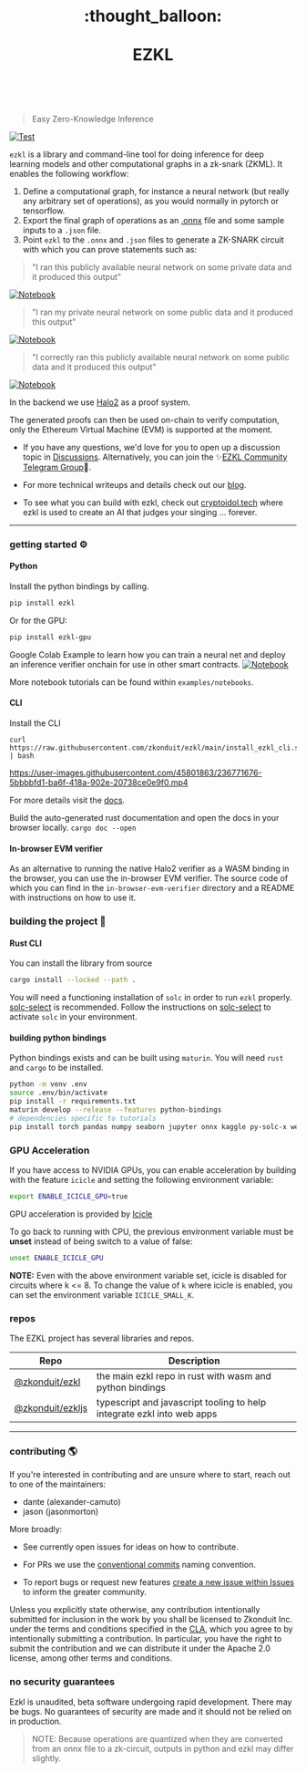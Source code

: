 <h1 align="center">
	<br>
	 :thought_balloon:
	<br>
	<br>
EZKL
	<br>
	<br>
	<br>
</h1>

> Easy Zero-Knowledge Inference

[![Test](https://github.com/zkonduit/ezkl/workflows/Rust/badge.svg)](https://github.com/zkonduit/ezkl/actions?query=workflow%3ARust)

`ezkl` is a library and command-line tool for doing inference for deep learning models and other computational graphs in a zk-snark (ZKML). It enables the following workflow:

1. Define a computational graph, for instance a neural network (but really any arbitrary set of operations), as you would normally in pytorch or tensorflow.
2. Export the final graph of operations as an [.onnx](https://onnx.ai/) file and some sample inputs to a `.json` file.
3. Point `ezkl` to the `.onnx` and `.json` files to generate a ZK-SNARK circuit with which you can prove statements such as:

> "I ran this publicly available neural network on some private data and it produced this output"

[![Notebook](https://colab.research.google.com/assets/colab-badge.svg)](https://colab.research.google.com/github/zkonduit/ezkl/blob/main/examples/notebooks/simple_demo_public_network_output.ipynb) 

> "I ran my private neural network on some public data and it produced this output"

[![Notebook](https://colab.research.google.com/assets/colab-badge.svg)](https://colab.research.google.com/github/zkonduit/ezkl/blob/main/examples/notebooks/simple_demo_public_input_output.ipynb) 

> "I correctly ran this publicly available neural network on some public data and it produced this output"

[![Notebook](https://colab.research.google.com/assets/colab-badge.svg)](https://colab.research.google.com/github/zkonduit/ezkl/blob/main/examples/notebooks/simple_demo_all_public.ipynb) 

In the backend we use [Halo2](https://github.com/privacy-scaling-explorations/halo2) as a proof system.

The generated proofs can then be used on-chain to verify computation, only the Ethereum Virtual Machine (EVM) is supported at the moment.

- If you have any questions, we'd love for you to open up a discussion topic in [Discussions](https://github.com/zkonduit/ezkl/discussions). Alternatively, you can join the ✨[EZKL Community Telegram Group](https://t.me/+QRzaRvTPIthlYWMx)💫.

- For more technical writeups and details check out our [blog](https://blog.ezkl.xyz/).

- To see what you can build with ezkl, check out [cryptoidol.tech](https://cryptoidol.tech/) where ezkl is used to create an AI that judges your singing ... forever.

----------------------

### getting started ⚙️

#### Python
Install the python bindings by calling.

```bash
pip install ezkl
```
Or for the GPU:

```bash
pip install ezkl-gpu
```

Google Colab Example to learn how you can train a neural net and deploy an inference verifier onchain for use in other smart contracts. [![Notebook](https://colab.research.google.com/assets/colab-badge.svg)](https://colab.research.google.com/github/zkonduit/ezkl/blob/main/examples/notebooks/ezkl_demo.ipynb) 


More notebook tutorials can be found within `examples/notebooks`.

#### CLI
Install the CLI
``` shell
curl https://raw.githubusercontent.com/zkonduit/ezkl/main/install_ezkl_cli.sh | bash
```

https://user-images.githubusercontent.com/45801863/236771676-5bbbbfd1-ba6f-418a-902e-20738ce0e9f0.mp4

For more details visit the [docs](https://docs.ezkl.xyz).

Build the auto-generated rust documentation and open the docs in your browser locally. `cargo doc --open`

#### In-browser EVM verifier

As an alternative to running the native Halo2 verifier as a WASM binding in the browser, you can use the in-browser EVM verifier. The source code of which you can find in the `in-browser-evm-verifier` directory and a README with instructions on how to use it.


### building the project 🔨

#### Rust CLI

You can install the library from source

```bash
cargo install --locked --path .
```

You will need a functioning installation of `solc` in order to run `ezkl` properly.
[solc-select](https://github.com/crytic/solc-select) is recommended.
Follow the instructions on [solc-select](https://github.com/crytic/solc-select) to activate `solc` in your environment.


#### building python bindings
Python bindings exists and can be built using `maturin`. You will need `rust` and `cargo` to be installed.

```bash
python -m venv .env
source .env/bin/activate
pip install -r requirements.txt
maturin develop --release --features python-bindings
# dependencies specific to tutorials
pip install torch pandas numpy seaborn jupyter onnx kaggle py-solc-x web3 librosa tensorflow keras tf2onnx
```

### GPU Acceleration

If you have access to NVIDIA GPUs, you can enable acceleration by building with the feature `icicle` and setting the following environment variable:

```sh
export ENABLE_ICICLE_GPU=true
```

GPU acceleration is provided by [Icicle](https://github.com/ingonyama-zk/icicle)

To go back to running with CPU, the previous environment variable must be **unset** instead of being switch to a value of false:

```sh
unset ENABLE_ICICLE_GPU
```

**NOTE:** Even with the above environment variable set, icicle is disabled for circuits where k <= 8. To change the value of `k` where icicle is enabled, you can set the environment variable `ICICLE_SMALL_K`.

### repos

The EZKL project has several libraries and repos. 

| Repo | Description |
| --- | --- |
| [@zkonduit/ezkl](https://github.com/zkonduit/ezkl) | the main ezkl repo in rust with wasm and python bindings |
| [@zkonduit/ezkljs](https://github.com/zkonduit/ezkljs) | typescript and javascript tooling to help integrate ezkl into web apps |

----------------------

### contributing 🌎

If you're interested in contributing and are unsure where to start, reach out to one of the maintainers:

* dante (alexander-camuto)
* jason (jasonmorton)

More broadly:

- See currently open issues for ideas on how to contribute.

- For PRs we use the [conventional commits](https://www.conventionalcommits.org/en/v1.0.0/) naming convention.

- To report bugs or request new features [create a new issue within Issues](https://github.com/zkonduit/ezkl/issues) to inform the greater community.


Unless you explicitly state otherwise, any contribution intentionally submitted for inclusion in the work by you shall be licensed to Zkonduit Inc. under the terms and conditions specified in the [CLA](https://github.com/zkonduit/ezkl/blob/main/cla.md), which you agree to by intentionally submitting a contribution. In particular, you have the right to submit the contribution and we can distribute it under the Apache 2.0 license, among other terms and conditions. 

### no security guarantees

Ezkl is unaudited, beta software undergoing rapid development. There may be bugs. No guarantees of security are made and it should not be relied on in production.

> NOTE: Because operations are quantized when they are converted from an onnx file to a zk-circuit, outputs in python and ezkl may differ slightly. 


